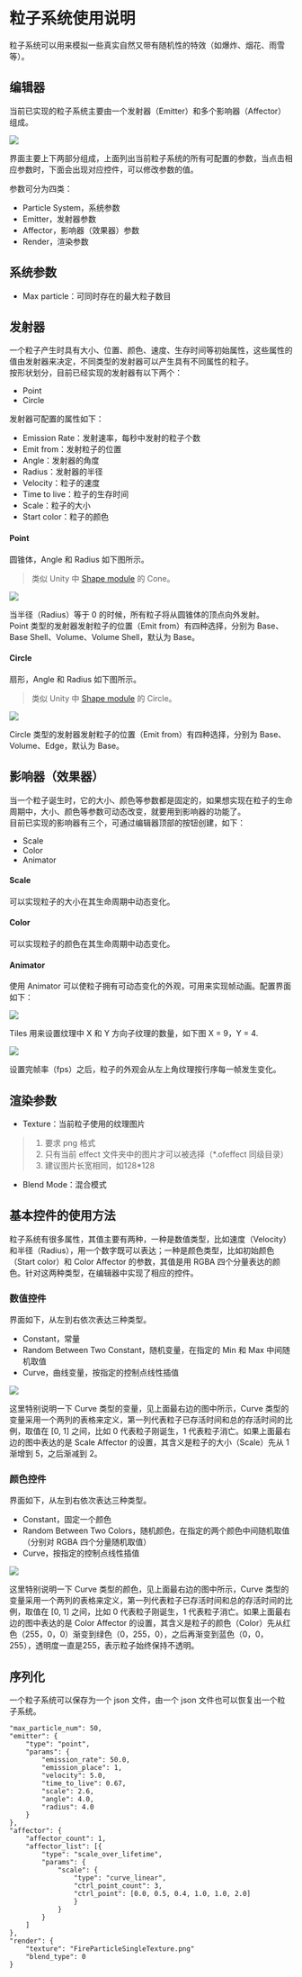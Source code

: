 # 粒子系统使用说明 #

粒子系统可以用来模拟一些真实自然又带有随机性的特效（如爆炸、烟花、雨雪等）。  

## 编辑器 ##

当前已实现的粒子系统主要由一个发射器（Emitter）和多个影响器（Affector）组成。

![](particle_editor.png)

界面主要上下两部分组成，上面列出当前粒子系统的所有可配置的参数，当点击相应参数时，下面会出现对应控件，可以修改参数的值。

参数可分为四类：

- Particle System，系统参数
- Emitter，发射器参数
- Affector，影响器（效果器）参数
- Render，渲染参数

## 系统参数 ##

- Max particle：可同时存在的最大粒子数目

## 发射器 ##

一个粒子产生时具有大小、位置、颜色、速度、生存时间等初始属性，这些属性的值由发射器来决定，不同类型的发射器可以产生具有不同属性的粒子。  
按形状划分，目前已经实现的发射器有以下两个：

- Point
- Circle

发射器可配置的属性如下：

- Emission Rate：发射速率，每秒中发射的粒子个数
- Emit from：发射粒子的位置
- Angle：发射器的角度
- Radius：发射器的半径
- Velocity：粒子的速度
- Time to live：粒子的生存时间
- Scale：粒子的大小
- Start color：粒子的颜色

#### Point ####

圆锥体，Angle 和 Radius 如下图所示。
> 类似 Unity 中 [Shape module](https://docs.unity3d.com/Manual/PartSysShapeModule.html) 的 Cone。

![](point_emitter.png)

当半径（Radius）等于 0 的时候，所有粒子将从圆锥体的顶点向外发射。  
Point 类型的发射器发射粒子的位置（Emit from）有四种选择，分别为 Base、Base Shell、Volume、Volume Shell，默认为 Base。

#### Circle ####

扇形，Angle 和 Radius 如下图所示。
> 类似 Unity 中 [Shape module](https://docs.unity3d.com/Manual/PartSysShapeModule.html) 的 Circle。

![](circle_emitter.png)

Circle 类型的发射器发射粒子的位置（Emit from）有四种选择，分别为 Base、Volume、Edge，默认为 Base。

## 影响器（效果器） ##

当一个粒子诞生时，它的大小、颜色等参数都是固定的，如果想实现在粒子的生命周期中，大小、颜色等参数可动态改变，就要用到影响器的功能了。  
目前已实现的影响器有三个，可通过编辑器顶部的按钮创建，如下：

- Scale
- Color
- Animator

#### Scale ####

可以实现粒子的大小在其生命周期中动态变化。

#### Color ####

可以实现粒子的颜色在其生命周期中动态变化。

#### Animator ####

使用 Animator 可以使粒子拥有可动态变化的外观，可用来实现帧动画。配置界面如下：

![](animator.png)

Tiles 用来设置纹理中 X 和 Y 方向子纹理的数量，如下图 X = 9，Y = 4.

![](walk.png)

设置完帧率（fps）之后，粒子的外观会从左上角纹理按行序每一帧发生变化。

## 渲染参数 ##

- Texture：当前粒子使用的纹理图片   
  
> 1. 要求 png 格式
> 2. 只有当前 effect 文件夹中的图片才可以被选择（*.ofeffect 同级目录）
> 3. 建议图片长宽相同，如128*128

- Blend Mode：混合模式

## 基本控件的使用方法 ##

粒子系统有很多属性，其值主要有两种，一种是数值类型，比如速度（Velocity）和半径（Radius），用一个数字既可以表达；一种是颜色类型，比如初始颜色（Start color）和 Color Affector 的参数，其值是用 RGBA 四个分量表达的颜色。针对这两种类型，在编辑器中实现了相应的控件。

### 数值控件 ###

界面如下，从左到右依次表达三种类型。

- Constant，常量
- Random Between Two Constant，随机变量，在指定的 Min 和 Max 中间随机取值
- Curve，曲线变量，按指定的控制点线性插值

![](num_widget.png)

这里特别说明一下 Curve 类型的变量，见上面最右边的图中所示，Curve 类型的变量采用一个两列的表格来定义，第一列代表粒子已存活时间和总的存活时间的比例，取值在 [0, 1] 之间，比如 0 代表粒子刚诞生，1 代表粒子消亡。如果上面最右边的图中表达的是 Scale Affector 的设置，其含义是粒子的大小（Scale）先从 1 渐增到 5，之后渐减到 2。

### 颜色控件 ###

界面如下，从左到右依次表达三种类型。

- Constant，固定一个颜色
- Random Between Two Colors，随机颜色，在指定的两个颜色中间随机取值（分别对 RGBA 四个分量随机取值）
- Curve，按指定的控制点线性插值

![](color_widget.png)

这里特别说明一下 Curve 类型的颜色，见上面最右边的图中所示，Curve 类型的变量采用一个两列的表格来定义，第一列代表粒子已存活时间和总的存活时间的比例，取值在 [0, 1] 之间，比如 0 代表粒子刚诞生，1 代表粒子消亡。如果上面最右边的图中表达的是 Color Affector 的设置，其含义是粒子的颜色（Color）先从红色（255，0，0）渐变到绿色（0，255，0），之后再渐变到蓝色（0，0，255），透明度一直是255，表示粒子始终保持不透明。

## 序列化 ##

一个粒子系统可以保存为一个 json 文件，由一个 json 文件也可以恢复出一个粒子系统。

    "max_particle_num": 50,
	"emitter": {
		"type": "point",
		"params": {
			"emission_rate": 50.0,
			"emission_place": 1,
			"velocity": 5.0,
			"time_to_live": 0.67,
			"scale": 2.6,
			"angle": 4.0,
			"radius": 4.0
		}
	},
	"affector": {
		"affector_count": 1,
		"affector_list": [{
			"type": "scale_over_lifetime",
			"params": {
				"scale": {
					"type": "curve_linear",
					"ctrl_point_count": 3,
					"ctrl_point": [0.0, 0.5, 0.4, 1.0, 1.0, 2.0]
					}
				}
			}
		]
	},
	"render": {
		"texture": "FireParticleSingleTexture.png"
		"blend_type": 0
	}